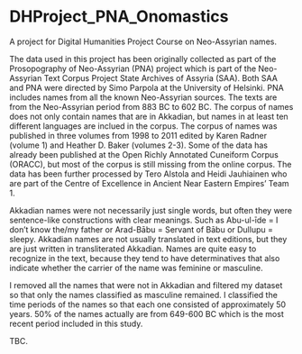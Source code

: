 # DHProject_PNA_Onomastics
A project for Digital Humanities Project Course on Neo-Assyrian names.

The data used in this project has been originally collected as part of the Prosopography of Neo-Assyrian (PNA) project which is part of the Neo-Assyrian Text Corpus Project State Archives of Assyria (SAA). Both SAA and PNA were directed by Simo Parpola at the University of Helsinki. PNA includes names from all the known Neo-Assyrian sources. The texts are from the Neo-Assyrian period from 883 BC to 602 BC. The corpus of names does not only contain names that are in Akkadian, but names in at least ten different languages are inclued in the corpus. The corpus of names was published in three volumes from 1998 to 2011 edited by Karen Radner (volume 1) and Heather D. Baker (volumes 2-3).  Some of the data has already been published at the Open Richly Annotated Cuneiform Corpus (ORACC), but most of the corpus is still missing from the online corpus. The data has been further processed by Tero Alstola and Heidi Jauhiainen who are part of the Centre of Excellence in Ancient Near Eastern Empires’ Team 1.

Akkadian names were not necessarily just single words, but often they were sentence-like constructions with clear meanings. Such as Abu-ul-īde = I don’t know the/my father or Arad-Bābu = Servant of Bābu or Dullupu = sleepy. Akkadian names are not usually translated in text editions, but they are just written in transliterated Akkadian. Names are quite easy to recognize in the text, because they tend to have determinatives that also indicate whether the carrier of the name was feminine or masculine.

I removed all the names that were not in Akkadian and filtered my dataset so that only the names classified as masculine remained. I classified the time periods of the names so that each one consisted of approximately 50 years.  50% of the names actually are from  649-600 BC which is the most recent period included in this study.


TBC.
